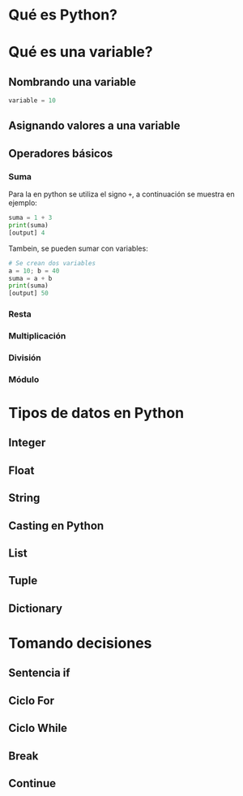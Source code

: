 # Qué es Python?

# Qué es una variable?

## Nombrando una variable

```python
variable = 10
```

## Asignando valores a una variable

## Operadores básicos

### Suma

Para la en python se utiliza el signo `+`, a continuación se muestra en ejemplo:

```python
suma = 1 + 3
print(suma)
[output] 4
```

Tambein, se pueden sumar con variables:

```python
# Se crean dos variables
a = 10; b = 40
suma = a + b
print(suma)
[output] 50
```


### Resta

### Multiplicación

### División

### Módulo

# Tipos de datos en Python

## Integer

## Float

## String

## Casting en Python

## List

## Tuple

## Dictionary

# Tomando decisiones

## Sentencia if

## Ciclo For

## Ciclo While

## Break

## Continue
